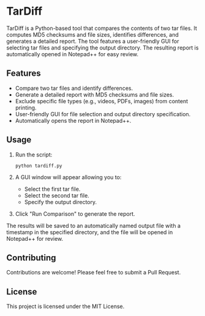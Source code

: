 # TarDiff

TarDiff is a Python-based tool that compares the contents of two tar files. It computes MD5 checksums and file sizes, identifies differences, and generates a detailed report. The tool features a user-friendly GUI for selecting tar files and specifying the output directory. The resulting report is automatically opened in Notepad++ for easy review.

## Features

- Compare two tar files and identify differences.
- Generate a detailed report with MD5 checksums and file sizes.
- Exclude specific file types (e.g., videos, PDFs, images) from content printing.
- User-friendly GUI for file selection and output directory specification.
- Automatically opens the report in Notepad++.

## Usage

1. Run the script:
    ```
    python tardiff.py
    ```
	
2. A GUI window will appear allowing you to:
    - Select the first tar file.
    - Select the second tar file.
    - Specify the output directory.
	
3. Click "Run Comparison" to generate the report.

The results will be saved to an automatically named output file with a timestamp in the specified directory, and the file will be opened in Notepad++ for review.

## Contributing

Contributions are welcome! Please feel free to submit a Pull Request.

## License

This project is licensed under the MIT License.
